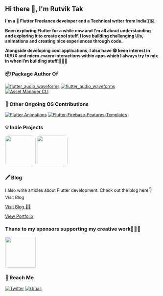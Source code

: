 ## Hi there 👋, I'm Rutvik Tak

**I'm a 💙 Flutter Freelance developer and a Technical writer from India🇮🇳.**
</br>

**Been exploring Flutter for a while now and I'm all about understanding and exploring it to create cool stuff. I love building challenging UIs, animations and creating nice experiences through code.**

**Alongside developing cool applications, I also have 😁 keen interest in UI/UX and micro-macro interactions within apps which I always try to mix in when I’m building stuff.🧑🏽‍💻** 

### 📦 Package Author Of

<p>
  
[![flutter_audio_waveforms](https://github-readme-stats.vercel.app/api/pin/?username=rutvik110&repo=flutter_audio_waveforms&show_owner=true)](https://github.com/rutvik110/flutter_audio_waveforms) [![flutter_audio_waveforms](https://github-readme-stats.vercel.app/api/pin/?username=rutvik110&repo=bubbles_selection&show_owner=true)](https://github.com/rutvik110/bubbles_selection) [![Asset Manager CLI](https://github-readme-stats.vercel.app/api/pin/?username=rutvik110&repo=asset_manager_cli&show_owner=true)](https://github.com/rutvik110/asset_manager_cli)
  
</p>


### 📖 Other Ongoing OS Contributions

<p>
  
[![Flutter Animations](https://github-readme-stats.vercel.app/api/pin/?username=rutvik110&repo=Flutter-Animations&show_owner=true)](https://github.com/rutvik110/Flutter-Animations) [![Flutter-Firebase-Features-Templates](https://github-readme-stats.vercel.app/api/pin/?username=rutvik110&repo=Flutter-Firebase-Features-Templates&show_owner=true)](https://github.com/rutvik110/Flutter-Firebase-Features-Templates)

</p>

### 💡 Indie Projects

[<img src="https://play-lh.googleusercontent.com/FKTVZYYj2_F7rGbKy9mm6QP3mgfrkX0kk_Kewq594JrBQawK9GOZGW5i-boFg6fPJJc=s360-rw" height="100" width="100" style="border-radius:10px;">](https://play.google.com/store/apps/details?id=com.erapp.era) [<img src="https://www.notion.so/image/https%3A%2F%2Fs3-us-west-2.amazonaws.com%2Fsecure.notion-static.com%2Fe81d6d26-d23a-4dd3-a30b-4899f358da7a%2Flets_talk.png?table=block&id=e0dde8f9-d358-4d4d-a0cf-d36ea7937645&spaceId=753c3c75-c788-421b-b759-6de577f28f56&width=3070&userId=ad3ea218-1c94-4c4a-8cbc-df7ce83e823d&cache=v2" height="100" width="100" style="border-radius:10px;">](https://www.notion.so/Let-s-Talk-User-Doc-e0dde8f9d3584d4da0cfd36ea7937645)

### 🖊️ Blog

I also write articles about Flutter development. Check out the blog here👇
Visit Blog

[Visit Blog ✍🏽](https://rutvik.codes/)




<!-- ### ⚙️ Github Stats -->
<!-- [![Top Langs](https://github-readme-stats.vercel.ap/api/top-langs/?username=rutvik110&layout=compact&hide=javascript,html,css)](https://github.com/anuraghazra/github-readme-stats) -->

<!-- [![Rutvik's wakatime stats](https://github-readme-stats.vercel.app/api/wakatime?username=rutvik110)](https://github.com/anuraghazra/github-readme-stats) -->


<!-- [![Rutvik's GitHub stats](https://github-readme-stats.vercel.app/api?username=rutvik110&theme=tokyonight&count_private=true&show_icons=true)](https://github.com/anuraghazra/github-readme-stats) -->

[View Portfolio](https://rutvik.codes/portfolio)
### Thanx to my sponsors supporting my creative work🧙🏻‍♂️
<a href="https://code.pieces.app/"><image src="https://user-images.githubusercontent.com/65209850/215668639-4e7c6b07-42bd-47db-abc0-5dce0740d696.png" height=100px width=100px></a>



### 👋 Reach Me
[![Twitter](https://img.shields.io/badge/Twitter-1DA1F2?style=for-the-badge&logo=twitter&logoColor=white)](https://twitter.com/TakRutvik)
[![Gmail](https://img.shields.io/badge/Gmail-D14836?style=for-the-badge&logo=gmail&logoColor=white)](https://mail.google.com/mail/u/0/?fs=1&tf=cm&to=takrutvik@gmail.com)    

